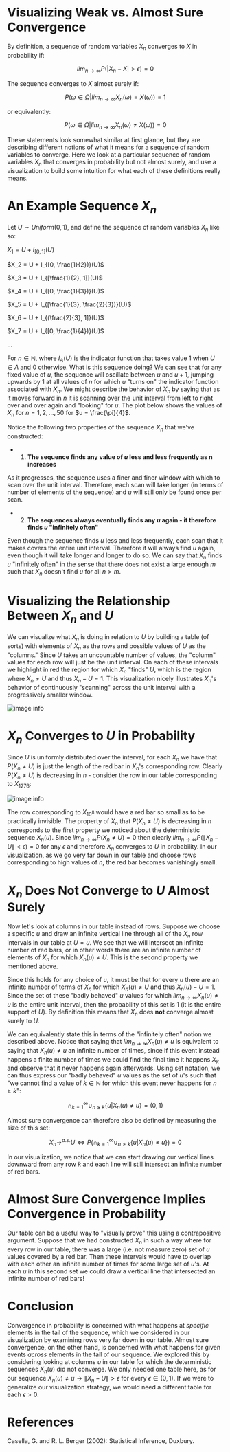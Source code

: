# Visualizing Weak vs. Almost Sure Convergence

By definition, a sequence of random variables $X_n$ converges to $X$ in probability if:

$$lim_{n \rightarrow \infty} P(|X_n - X| > \epsilon) = 0$$

The sequence converges to $X$ almost surely if:

$$
P(\omega \in \Omega | lim_{n \rightarrow \infty} X_n(\omega) = X(\omega)) = 1
$$

or equivalently:

$$
P(\omega \in \Omega | lim_{n \rightarrow \infty} X_n(\omega) \neq X(\omega)) = 0
$$

These statements look somewhat similar at first glance, but they are describing different notions of what it means for a sequence of random variables to converge.  Here we look at a particular sequence of random variables $X_n$ that converges in probability but not almost surely, and use a visualization to build some intuition for what each of these definitions really means.

# An Example Sequence $X_n$ 

Let $U \sim Uniform(0, 1)$, and define the sequence of random variables $X_n$ like so:

$X_1 = U + I_{[0, 1]}(U)$

$X_2 = U + I_{[0, \frac{1}{2})}(U)$

$X_3 = U + I_{[\frac{1}{2}, 1]}(U)$

$X_4 = U + I_{[0, \frac{1}{3})}(U)$

$X_5 = U + I_{[\frac{1}{3}, \frac{2}{3})}(U)$

$X_6 = U + I_{(\frac{2}{3}, 1]}(U)$

$X_7 = U + I_{[0, \frac{1}{4})}(U)$

...

For $n \in \mathbb{N}$, where $I_A(U)$ is the indicator function that takes value $1$ when $U \in A$ and $0$ otherwise.  What is this sequence doing?  We can see that for any fixed value of $u$, the sequence will oscillate between $u$ and $u + 1$, jumping upwards by 1 at all values of $n$ for which $u$ "turns on" the indicator function associated with $X_n$.  We might describe the behavior of $X_n$ by saying that as it moves forward in $n$ it is scanning over the unit interval from left to right over and over again and "looking" for $u$.  The plot below shows the values of $X_n$ for $n=1,2, ..., 50$ for $u = \frac{\pi}{4}$.

Notice the following two properties of the sequence $X_n$ that we've constructed:

- 1) **The sequence finds any value of $u$ less and less frequently as n increases**

As it progresses, the sequence uses a finer and finer window with which to scan over the unit interval.  Therefore, each scan will take longer (in terms of number of elements of the sequence) and $u$ will still only be found once per scan.

- 2) **The sequences always eventually finds any $u$ again - it therefore finds $u$ "infinitely often"**

Even though the sequence finds $u$ less and less frequently, each scan that it makes covers the entire unit interval.  Therefore it will always find $u$ again, even though it will take longer and longer to do so.  We can say that $X_n$ finds $u$ "infinitely often" in the sense that there does not exist a large enough $m$ such that $X_n$ doesn't find $u$ for all $n > m$.

# Visualizing the Relationship Between $X_n$ and $U$

We can visualize what $X_n$ is doing in relation to $U$ by building a table (of sorts) with elements of $X_n$ as the rows and possible values of $U$ as the "columns."  Since $U$ takes an uncountable number of values, the "column" values for each row will just be the unit interval.  On each of these  intervals we highlight in red the region for which $X_n$ "finds" $U$, which is the region where $X_n \neq U$ and thus $X_n - U = 1$. This visualization nicely illustrates $X_n$'s behavior of continuously "scanning" across the unit interval with a progressively smaller window.  


![image info](./rv_img1.png)

# $X_n$ Converges to $U$ in Probability

Since $U$ is uniformly distributed over the interval, for each $X_n$ we have that $P(X_n \neq U)$ is just the length of the red bar in $X_n$'s corresponding row.  Clearly $P(X_n \neq U)$ is decreasing in $n$ - consider the row in our table corresponding to $X_{1276}$:

![image info](./rv_img2.png)


The row corresponding to $X_{10^8}$ would have a red bar so small as to be practically invisible.  The property of $X_n$ that $P(X_n \neq U)$ is decreasing in $n$ corresponds to the first property we noticed about the deterministic sequence $X_n(u)$.  Since $lim_{n \rightarrow \infty} P(X_n \neq U) = 0$ then clearly $lim_{n \rightarrow \infty} P(\|X_n - U\| < \epsilon) = 0$ for any $\epsilon$ and therefore $X_n$ converges to $U$ in probability.  In our visualization, as we go very far down in our table and choose rows corresponding to high values of $n$, the red bar becomes vanishingly small.

# $X_n$ Does Not Converge to $U$ Almost Surely

Now let's look at columns in our table instead of rows.  Suppose we choose a specific $u$ and draw an infinite vertical line through all of the $X_n$ row intervals in our table at $U=u$.  We see that we will intersect an infinite number of red bars, or in other words there are an infinite number of elements of $X_n$ for which $X_n(u) \neq U$.  This is the second property we mentioned above.

Since this holds for any choice of $u$, it must be that for every $u$ there are an infinite number of terms of $X_n$ for which $X_n(u) \neq U$ and thus $X_n(u) - U = 1$.  Since the set of these "badly behaved" $u$ values for which $lim_{n \rightarrow \infty} X_n(u) \neq u$ is the entire unit interval, then the probability of this set is 1 (it is the entire support of $U$).  By definition this means that $X_n$ does **not** converge almost surely to $U$.

We can equivalently state this in terms of the "infinitely often" notion we described above.  Notice that saying that $lim_{n \rightarrow \infty} X_n(u) \neq u$ is equivalent to saying that $X_n(u) \neq u$ an infinite number of times, since if this event instead happens a finite number of times we could find the final time it happens $X_k$ and observe that it never happens again afterwards.  Using set notation, we can thus express our "badly behaved" $u$ values as the set of $u$'s such that "we cannot find a value of $k \in \mathbb{N}$ for which this event never happens for $n \geq k$":

$$
\cap_{k=1}^\infty \cup_{n \geq k} \{u | X_n(u) \neq u \} = (0, 1)
$$

Almost sure convergence can therefore also be defined by measuring the size of this set:

$$
X_n \rightarrow^{a.s.} U \iff P(\cap_{k=1}^\infty \cup_{n \geq k} \{u | X_n(u) \neq u \}) = 0
$$

In our visualization, we notice that we can start drawing our vertical lines downward from any row $k$ and each line will still intersect an infinite number of red bars.

# Almost Sure Convergence Implies Convergence in Probability

Our table can be a useful way to "visually prove" this using a contrapositive argument.  Suppose that we had constructed $X_n$ in such a way where for every row in our table, there was a large (i.e. not measure zero) set of $u$ values covered by a red bar.  Then these intervals would have to overlap with each other an infinite number of times for some large set of $u$'s.  At each $u$ in this second set we could draw a vertical line that intersected an infinite number of red bars!

# Conclusion

Convergence in probability is concerned with what happens at *specific* elements in the tail of the sequence, which we considered in our visualization by examining rows very far down in our table.  Almost sure convergence, on the other hand, is concerned with what happens for given events *across* elements in the tail of our sequence.  We explored this by considering looking at columns $u$ in our table for which the deterministic sequences $X_n(u)$ did not converge.  We only needed one table here, as for our sequence $X_n(u) \neq u \rightarrow \|X_n - U\| > \epsilon$ for every $\epsilon \in (0, 1)$.  If we were to generalize our visualization strategy, we would need a different table for each $\epsilon > 0$.

# References

Casella, G. and R. L. Berger (2002): Statistical Inference, Duxbury.

